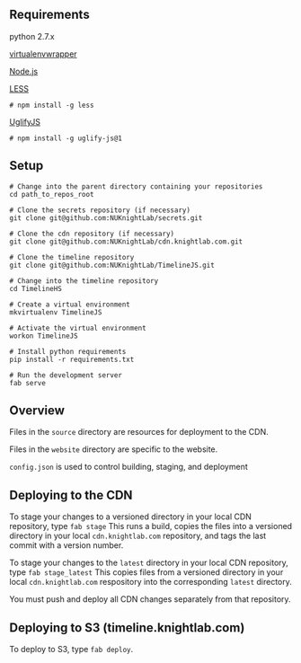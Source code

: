 ## Requirements

 python 2.7.x
 
 [virtualenvwrapper](http://virtualenvwrapper.readthedocs.org/)
 
 [Node.js](http://nodejs.org)
 
 [LESS](http://lesscss.org)
 
    # npm install -g less
  
 [UglifyJS](https://github.com/mishoo/UglifyJS)
 
    # npm install -g uglify-js@1

## Setup

    # Change into the parent directory containing your repositories
    cd path_to_repos_root
  
    # Clone the secrets repository (if necessary)
    git clone git@github.com:NUKnightLab/secrets.git
  
    # Clone the cdn repository (if necessary)
    git clone git@github.com:NUKnightLab/cdn.knightlab.com.git
  
    # Clone the timeline repository
    git clone git@github.com:NUKnightLab/TimelineJS.git
  
    # Change into the timeline repository
    cd TimelineHS
  
    # Create a virtual environment
    mkvirtualenv TimelineJS
  
    # Activate the virtual environment
    workon TimelineJS
  
    # Install python requirements
    pip install -r requirements.txt
  
    # Run the development server
    fab serve


## Overview

Files in the `source` directory are resources for deployment to the CDN.

Files in the `website` directory are specific to the website.

`config.json` is used to control building, staging, and deployment


## Deploying to the CDN

To stage your changes to a versioned directory in your local CDN repository, type `fab stage` This runs a build, copies the files into a versioned directory in your local `cdn.knightlab.com` repository, and tags the last commit with a version number.

To stage your changes to the `latest` directory in your local CDN repository, type `fab stage_latest` This copies files from a versioned directory in your local `cdn.knightlab.com` respository into the corresponding `latest` directory. 

You must push and deploy all CDN changes separately from that repository.


## Deploying to S3 (timeline.knightlab.com)

To deploy to S3, type `fab deploy`. 


  

